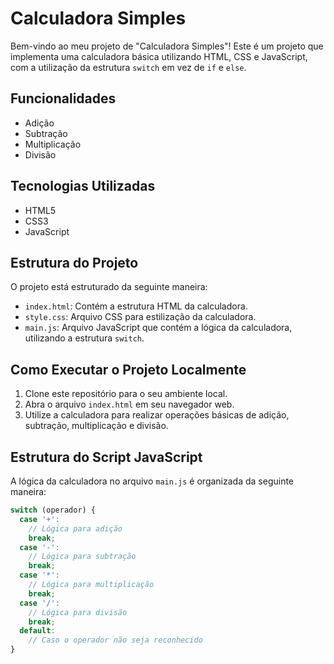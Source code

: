 # Calculadora Simples

Bem-vindo ao meu projeto de "Calculadora Simples"! Este é um projeto que implementa uma calculadora básica utilizando HTML, CSS e JavaScript, com a utilização da estrutura `switch` em vez de `if` e `else`.

## Funcionalidades

- Adição
- Subtração
- Multiplicação
- Divisão

## Tecnologias Utilizadas

- HTML5
- CSS3
- JavaScript

## Estrutura do Projeto

O projeto está estruturado da seguinte maneira:

- `index.html`: Contém a estrutura HTML da calculadora.
- `style.css`: Arquivo CSS para estilização da calculadora.
- `main.js`: Arquivo JavaScript que contém a lógica da calculadora, utilizando a estrutura `switch`.

## Como Executar o Projeto Localmente

1. Clone este repositório para o seu ambiente local.
2. Abra o arquivo `index.html` em seu navegador web.
3. Utilize a calculadora para realizar operações básicas de adição, subtração, multiplicação e divisão.

## Estrutura do Script JavaScript

A lógica da calculadora no arquivo `main.js` é organizada da seguinte maneira:

```javascript
switch (operador) {
  case '+':
    // Lógica para adição
    break;
  case '-':
    // Lógica para subtração
    break;
  case '*':
    // Lógica para multiplicação
    break;
  case '/':
    // Lógica para divisão
    break;
  default:
    // Caso o operador não seja reconhecido
}


